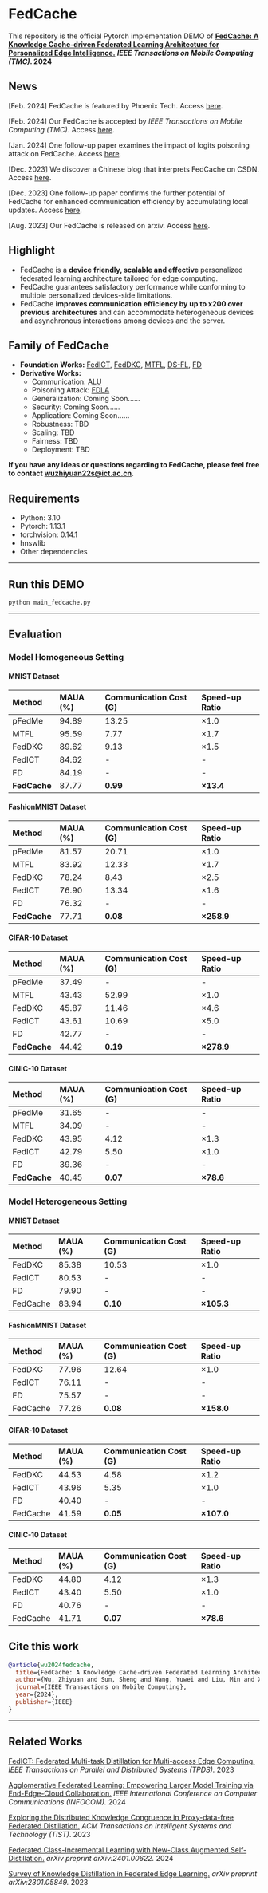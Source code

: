 # FedCache

This repository is the official Pytorch implementation DEMO of [**FedCache: A Knowledge Cache-driven Federated Learning Architecture for Personalized Edge Intelligence.**](https://ieeexplore.ieee.org/document/10420495) ***IEEE Transactions on Mobile Computing (TMC)*. 2024**

## News

[Feb. 2024] FedCache is featured by Phoenix Tech. Access [here](https://tech.ifeng.com/c/8XWFF2U3YWJ).

[Feb. 2024] Our FedCache is accepted by *IEEE Transactions on Mobile Computing (TMC)*. Access [here](https://ieeexplore.ieee.org/document/10420495).

[Jan. 2024] One follow-up paper examines the impact of logits poisoning attack on FedCache. Access [here](https://arxiv.org/abs/2401.03685).

[Dec. 2023] We discover a Chinese blog that interprets FedCache on CSDN. Access [here](https://blog.csdn.net/weixin_51306020/article/details/134983174).

[Dec. 2023] One follow-up paper confirms the further potential of FedCache for enhanced communication efficiency by accumulating local updates. Access [here](https://arxiv.org/abs/2312.04166).

[Aug. 2023] Our FedCache is released on arxiv. Access [here](https://arxiv.org/abs/2308.07816).

## Highlight

- FedCache is a **device** **friendly, scalable and effective** personalized federated learning architecture tailored for edge computing. 
- FedCache guarantees satisfactory performance while conforming to multiple personalized devices-side limitations.
- FedCache **improves communication efficiency by up to x200 over previous architectures** and can accommodate heterogeneous devices and asynchronous interactions among devices and the server.

## Family of FedCache

- **Foundation Works:** [FedICT](https://ieeexplore.ieee.org/abstract/document/10163770/), [FedDKC](https://dl.acm.org/doi/10.1145/3639369), [MTFL](https://ieeexplore.ieee.org/abstract/document/9492755), [DS-FL](https://ieeexplore.ieee.org/abstract/document/9392310), [FD](https://arxiv.org/abs/1811.11479)
- **Derivative Works:**
  - Communication: [ALU](https://arxiv.org/abs/2312.04166)
  - Poisoning Attack: [FDLA](https://arxiv.org/abs/2401.03685)
  - Generalization: Coming Soon......
  - Security: Coming Soon......
  - Application: Coming Soon......
  - Robustness: TBD
  - Scaling: TBD
  - Fairness: TBD
  - Deployment: TBD

**If you have any ideas or questions regarding to FedCache, please feel free to contact wuzhiyuan22s@ict.ac.cn.**

## Requirements

- Python:  3.10
- Pytorch:  1.13.1
- torchvision:  0.14.1
- hnswlib
- Other dependencies

-------
## Run this DEMO
```python main_fedcache.py```

-------

## Evaluation

### Model Homogeneous Setting

#### MNIST Dataset

| Method       | MAUA (%) | Communication Cost (G) | Speed-up Ratio |
| :----------- | :------- | :--------------------- | :------------- |
| pFedMe       | 94.89    | 13.25                  | ×1.0           |
| MTFL         | 95.59    | 7.77                   | ×1.7           |
| FedDKC       | 89.62    | 9.13                   | ×1.5           |
| FedICT       | 84.62    | -                      | -              |
| FD           | 84.19    | -                      | -              |
| **FedCache** | 87.77    | **0.99**               | **×13.4**      |

#### FashionMNIST Dataset

| Method       | MAUA (%) | Communication Cost (G) | Speed-up Ratio |
| :----------- | :------- | :--------------------- | :------------- |
| pFedMe       | 81.57    | 20.71                  | ×1.0           |
| MTFL         | 83.92    | 12.33                  | ×1.7           |
| FedDKC       | 78.24    | 8.43                   | ×2.5           |
| FedICT       | 76.90    | 13.34                  | ×1.6           |
| FD           | 76.32    | -                      | -              |
| **FedCache** | 77.71    | **0.08**               | **×258.9**     |

#### CIFAR-10 Dataset

| Method       | MAUA (%) | Communication Cost (G) | Speed-up Ratio |
| :----------- | :------- | :--------------------- | :------------- |
| pFedMe       | 37.49    | -                      | -              |
| MTFL         | 43.43    | 52.99                  | ×1.0           |
| FedDKC       | 45.87    | 11.46                  | ×4.6           |
| FedICT       | 43.61    | 10.69                  | ×5.0           |
| FD           | 42.77    | -                      | -              |
| **FedCache** | 44.42    | **0.19**               | **×278.9**     |

#### CINIC-10 Dataset

| Method       | MAUA (%) | Communication Cost (G) | Speed-up Ratio |
| :----------- | :------- | :--------------------- | :------------- |
| pFedMe       | 31.65    | -                      | -              |
| MTFL         | 34.09    | -                      | -              |
| FedDKC       | 43.95    | 4.12                   | ×1.3           |
| FedICT       | 42.79    | 5.50                   | ×1.0           |
| FD           | 39.36    | -                      | -              |
| **FedCache** | 40.45    | **0.07**               | **×78.6**      |

### Model Heterogeneous Setting

#### MNIST Dataset

| Method   | MAUA (%) | Communication Cost (G) | Speed-up Ratio |
| :------- | :------- | :--------------------- | :------------- |
| FedDKC   | 85.38    | 10.53                  | ×1.0           |
| FedICT   | 80.53    | -                      | -              |
| FD       | 79.90    | -                      | -              |
| FedCache | 83.94    | **0.10**               | **×105.3**     |

#### FashionMNIST Dataset

| Method   | MAUA (%) | Communication Cost (G) | Speed-up Ratio |
| :------- | :------- | :--------------------- | :------------- |
| FedDKC   | 77.96    | 12.64                  | ×1.0           |
| FedICT   | 76.11    | -                      | -              |
| FD       | 75.57    | -                      | -              |
| FedCache | 77.26    | **0.08**               | **×158.0**     |

#### CIFAR-10 Dataset

| Method   | MAUA (%) | Communication Cost (G) | Speed-up Ratio |
| :------- | :------- | :--------------------- | :------------- |
| FedDKC   | 44.53    | 4.58                   | ×1.2           |
| FedICT   | 43.96    | 5.35                   | ×1.0           |
| FD       | 40.40    | -                      | -              |
| FedCache | 41.59    | **0.05**               | **×107.0**     |

#### CINIC-10 Dataset

| Method   | MAUA (%) | Communication Cost (G) | Speed-up Ratio |
| :------- | :------- | :--------------------- | :------------- |
| FedDKC   | 44.80    | 4.12                   | ×1.3           |
| FedICT   | 43.40    | 5.50                   | ×1.0           |
| FD       | 40.76    | -                      | -              |
| FedCache | 41.71    | **0.07**               | **×78.6**      |

## Cite this work

```bibtex
@article{wu2024fedcache,
  title={FedCache: A Knowledge Cache-driven Federated Learning Architecture for Personalized Edge Intelligence},
  author={Wu, Zhiyuan and Sun, Sheng and Wang, Yuwei and Liu, Min and Xu, Ke and Wang, Wen and Jiang, Xuefeng and Gao, Bo and Lu, Jinda},
  journal={IEEE Transactions on Mobile Computing},
  year={2024},
  publisher={IEEE}
}
```

-------

## Related Works

[FedICT: Federated Multi-task Distillation for Multi-access Edge Computing.](https://ieeexplore.ieee.org/abstract/document/10163770/) *IEEE Transactions on Parallel and Distributed Systems (TPDS).* 2023

[Agglomerative Federated Learning: Empowering Larger Model Training via End-Edge-Cloud Collaboration.](https://arxiv.org/abs/2312.11489) *IEEE International Conference on Computer Communications (INFOCOM).* 2024

[Exploring the Distributed Knowledge Congruence in Proxy-data-free Federated Distillation.](https://dl.acm.org/doi/10.1145/3639369) *ACM Transactions on Intelligent Systems and Technology (TIST)*. 2023

[Federated Class-Incremental Learning with New-Class Augmented Self-Distillation.](https://arxiv.org/abs/2401.00622) *arXiv preprint arXiv:2401.00622.* 2024

[Survey of Knowledge Distillation in Federated Edge Learning.](https://arxiv.org/abs/2301.05849) *arXiv preprint arXiv:2301.05849.* 2023
